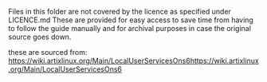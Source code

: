 Files in this folder are not covered by the licence as specified under LICENCE.md
These are provided for easy access to save time from having to follow the guide manually and for archival purposes in case the original source goes down.


these are sourced from: https://wiki.artixlinux.org/Main/LocalUserServicesOns6https://wiki.artixlinux.org/Main/LocalUserServicesOns6
